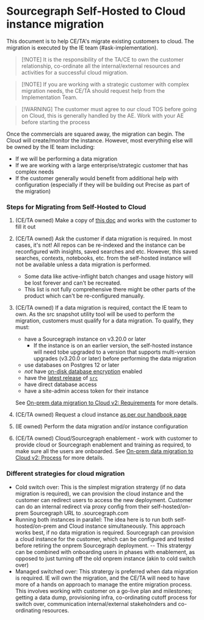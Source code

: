 # Sourcegraph Self-Hosted to Cloud instance migration

This document is to help CE/TA's migrate existing customers to cloud. The migration is executed by the IE team (#ask-implementation).

> [!NOTE] It is the responsibility of the TA/CE to own the customer relationship, co-ordinate all the internal/external resources and activities for a successful cloud migration.

> [!NOTE] If you are working with a strategic customer with complex migration needs, the CE/TA should request help from the Implementation Team.

> [!WARNING] The customer must agree to our cloud TOS before going on Cloud, this is generally handled by the AE. Work with your AE before starting the process

Once the commercials are squared away, the migration can begin. The Cloud will create/monitor the instance. However, most everything else will be owned by the IE team including:

- If we will be performing a data migration
- If we are working with a large enterprise/strategic customer that has complex needs
- If the customer generally would benefit from additional help with configuration (especially if they will be building out Precise as part of the migration)

### Steps for Migrating from Self-Hosted to Cloud

1. (CE/TA owned) Make a copy of [this doc](https://docs.google.com/document/d/1QcaAMG2YsaOnnht1YIZyMQ1mOfygSVfdXgBdbNc00GA/edit?usp=sharing) and works with the customer to fill it out

2. (CE/TA owned) Ask the customer if data migration is required. In most cases, it's not! All repos can be re-indexed and the instance can be reconfigured with insights, saved searches and etc. However, this saved searches, contexts, notebooks, etc. from the self-hosted instance will not be available unless a data migration is performed.

   - Some data like active-inflight batch changes and usage history will be lost forever and can't be recreated.
   - This list is not fully comprehensive there might be other parts of the product which can't be re-configured manually.

3. (CE/TA owned) If a data migration is required, contact the IE team to own. As the src snapshot utility tool will be used to perform the migration, customers must qualify for a data migration. To qualify, they must:

   - have a Sourcegraph instance on v3.20.0 or later
     - If the instance is on an earlier version, the self-hosted instance will need tobe upgraded to a version that supports multi-version upgrades (v3.20.0 or later) before performing the data migration
   - use databases on Postgres 12 or later
   - _not_ have [on-disk database encryption](https://docs.sourcegraph.com/admin/config/encryption) enabled
   - have the [latest release](https://github.com/sourcegraph/src-cli/releases) of [`src`](https://github.com/sourcegraph/src-cli)
   - have direct database access
   - have a site-admin access token for their instance

   See [On-prem data migration to Cloud v2: Requirements](../../../cloud/technical-docs/v2.0/onprem_data_migration.md#requirements) for more details.

4. (CE/TA owned) Request a cloud instance [as per our handbook page](../../..//cloud/#managed-instance-requests)

5. (IE owned) Perform the data migration and/or instance configuration

6. (CE/TA owned) Cloud/Sourcegraph enablement - work with customer to provide cloud or Sourcegraph enablement and training as required, to make sure all the users are onboarded. See [On-prem data migration to Cloud v2: Process](../../../cloud/technical-docs/v2.0/onprem_data_migration.md#process) for more details.

### Different strategies for cloud migration

- Cold switch over: This is the simplest migration stratergy (if no data migration is required), we can provision the cloud instance and the customer can redirect users to access the new deployment. Customer can do an internal redirect via proxy config from their self-hosted/on-prem Sourcegraph URL to <instance>.sourcegraph.com
- Running both instances in parallel: The idea here is to run both self-hosted/on-prem and Cloud instance simultaneously. This approach works best, if no data migration is required. Sourcegraph can provision a cloud instance for the customer, which can be configured and tested before retiring the onprem Sourcegraph deployment.
  -- This stratergy can be combined with onboarding users in phases with enablement, as opposed to just turning off the old onprem instance (akin to cold switch over)
- Managed switched over: This stratergy is preferred when data migration is required. IE will own the migration, and the CE/TA will need to have more of a hands on approach to manage the entire migration process. This involves working with customer on a go-live plan and milestones; getting a data dump, provisioning infra, co-ordinating cutoff process for switch over, communication internal/external stakeholnders and co-ordinating resources.
